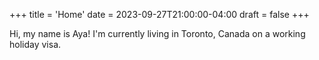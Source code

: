 +++
title = 'Home'
date = 2023-09-27T21:00:00-04:00
draft = false
+++

Hi, my name is Aya! I'm currently living in Toronto, Canada on a working holiday visa.